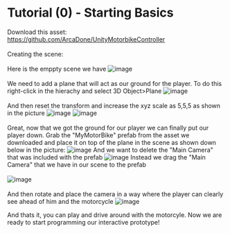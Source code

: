 # Tutorial (0) - Starting Basics
Download this asset: https://github.com/ArcaDone/UnityMotorbikeController
<br/><br/>
Creating the scene:
<br/><br/>
Here is the emppty scene we have
![image](https://github.com/cayaahmet/Ahmet_Caya_Programming_CourseWork/assets/125205290/5cbfca96-1a70-45e4-bc27-0a1de066f537)
<br/><br/>
We need to add a plane that will act as our ground for the player. To do this right-click in the hierachy and select 3D Object>Plane
![image](https://github.com/cayaahmet/Ahmet_Caya_Programming_CourseWork/assets/125205290/feb8ea6d-5ada-44bd-82b3-75d180e50f14)
<br/><br/>
And then reset the transform and increase the xyz scale as 5,5,5 as shown in the picture
![image](https://github.com/cayaahmet/Ahmet_Caya_Programming_CourseWork/assets/125205290/8a2c0095-a948-4a26-b2ba-d15efd7904ff)
![image](https://github.com/cayaahmet/Ahmet_Caya_Programming_CourseWork/assets/125205290/b9dc4f58-a022-4468-9d9c-335790da5c3b)
<br/><br/>
Great, now that we got the ground for our player we can finally put our player down. Grab the "MyMotorBike" prefab from the asset we downloaded and place it on top of the plane in the scene as shown down below in the picture:
![image](https://github.com/cayaahmet/Ahmet_Caya_Programming_CourseWork/assets/125205290/c55ed719-a8ff-49e8-b231-e403dddc79ec)
And we want to delete the "Main Camera" that was included with the prefab 
![image](https://github.com/cayaahmet/Ahmet_Caya_Programming_CourseWork/assets/125205290/e2fcea8e-4029-4b79-ab6b-3905bed176fe)
Instead we drag the "Main Camera" that we have in our scene to the prefab
<br/><br/>
![image](https://github.com/cayaahmet/Ahmet_Caya_Programming_CourseWork/assets/125205290/4d83ffe0-6a5e-439c-8751-4169d4a5a85d)
<br/><br/>
And then rotate and place the camera in a way where the player can clearly see ahead of him and the motorcycle
![image](https://github.com/cayaahmet/Ahmet_Caya_Programming_CourseWork/assets/125205290/fea352e0-9a52-4584-b886-accfae5d8393)

And thats it, you can play and drive around with the motorcyle. Now we are ready to start programming our interactive prototype!

